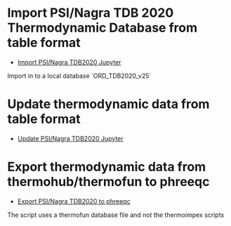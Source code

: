 # Import PSI/Nagra TDB 2020 Thermodynamic Database from table format 

- [Import PSI/Nagra TDB2020 Jupyter](import-PSI-table-data.ipynb)

Import in to a local database ´ORD_TDB2020_v25´

# Update thermodynamic data from table format 

- [Update PSI/Nagra TDB2020 Jupyter](update-PSI-table-data.ipynb)

# Export thermodynamic data from thermohub/thermofun to phreeqc

- [Export PSI/Nagra TDB2020 to phreeqc](export-PSINA-phreeqc.ipynb)

The script uses a thermofun database file and not the thermoimpex scripts



